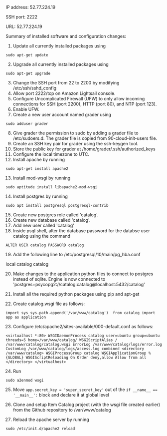 IP address: 52.77.224.19

SSH port: 2222

URL: 52.77.224.19

Summary of installed software and configuration changes:
1. Update all currently installed packages using 

`sudo apt-get update`

2. Upgrade all currently installed packages using 

`sudo apt-get upgrade`

3. Change the SSH port from 22 to 2200 by modifying /etc/ssh/sshd_config
4. Allow port 2222/tcp on Amazon Lightsail console.
5. Configure Uncomplicated Firewall (UFW) to only allow incoming connections for SSH (port 2200), HTTP (port 80), and NTP (port 123).
6. Enable UFW.
7. Create a new user account named grader using 

`sudo adduser grader`

8. Give grader the permission to sudo by adding a grader file to /etc/sudoers.d. The grader file is copied from 90-cloud-init-users file.
9. Create an SSH key pair for grader using the ssh-keygen tool.
10. Store the public key for grader at /home/grader/.ssh/authorized_keys
11. Configure the local timezone to UTC.
12. Install apache by running 

`sudo apt-get install apache2`

13. Install mod-wsgi by running 

`sudo aptitude install libapache2-mod-wsgi`

14. Install postgres by running 

`sudo apt install postgresql postgresql-contrib`

15. Create new postgres role called 'catalog'.
16. Create new database called 'catalog'.
17. Add new user called 'catalog'
18. Inside psql shell, alter the database password for the databse user catalog using the command 

`ALTER USER catalog PASSWORD catalog`

19. Add the following line to /etc/postgresql/10/main/pg_hba.conf

local   catalog         catalog                                 

20. Make changes to the application python files to connect to postgres instead of sqlite. Engine is now connected to 'postgres+psycopg2://catalog:catalog@localhost:5432/catalog'

21. Install all the required python packages using pip and apt-get
22. Create catalog.wsgi file as follows:

`
import sys
sys.path.append('/var/www/catalog') 
from catalog import app as application
`

23. Configure /etc/apache2/sites-available/000-default.conf as follows:

`
<virtualhost *:80>
    WSGIDaemonProcess catalog user=ubuntu group=ubuntu threads=5 home=/var/www/catalog/
    WSGIScriptAlias / /var/www/catalog/catalog.wsgi
    ErrorLog /var/www/catalog/logs/error.log
    CustomLog /var/www/catalog/logs/access.log combined
    <directory /var/www/catalog>
        WSGIProcessGroup catalog
        WSGIApplicationGroup %{GLOBAL}
        WSGIScriptReloading On
        Order deny,allow
        Allow from all
    </directory>
</virtualhost>
`

24. Run 

`sudo a2enmod wsgi`

25. Move  `app.secret_key = 'super_secret_key'` out of the `if __name__ == '__main__':` block and declare it at global level

26. Clone and setup Item Catalog project (with the wsgi file created earlier) from the Github repository to /var/www/catalog

27. Reload the apache server by running

`sudo /etc/init.d/apache2 reload`

